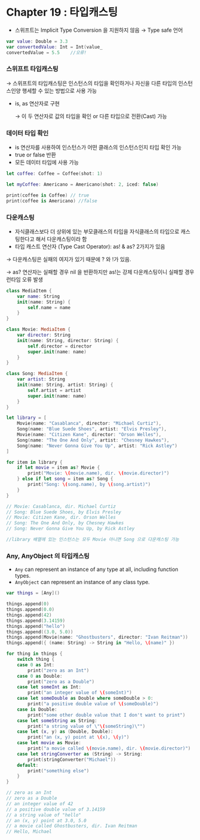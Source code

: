 # Chapter 19 : 타입캐스팅  
- 스위프트는 Implicit Type Conversion 을 지원하지 않음 → Type safe 언어

```swift
var value: Double = 3.3
var convertedValue: Int = Int(value_
convertedValue = 5.5    //오류!
```

### 스위프트 타입캐스팅

→ 스위프트의 타입캐스팅은 인스턴스의 타입을 확인하거나 자신을 다른 타입의 인스턴스인양 행세할 수 있는 방법으로 사용 가능

- is, as 연산자로 구현

    → 이 두 연산자로 값의 타입을 확인 or 다른 타입으로 전환(Cast) 가능

### 데이터 타입 확인

- is 연산자를 사용하여 인스턴스가 어떤 클래스의 인스턴스인지 타입 확인 가능
- true or false 반환
- 모든 데이터 타입에 사용 가능

```swift
let coffee: Coffee = Coffee(shot: 1)

let myCoffee: Americano = Americano(shot: 2, iced: false)

print(coffee is Coffee) // true
print(coffee is Americano) //false
```

### 다운캐스팅

- 자식클래스보다 더 상위에 있는 부모클래스의 타입을 자식클래스의 타입으로 캐스팅한다고 해서 다운캐스팅이라 함
- 타입 캐스트 연산자 (Type Cast Operator): as! & as? 2가지가 있음

→ 다운캐스팅은 실패의 여지가 있기 때문에 ? 와 !가 있음.

→ as? 연산자는 실패할 경우 nil 을 반환하지만 as!는 강제 다운캐스팅이니 실패할 경우 런타임 오류 발생

```swift
class MediaItem {
    var name: String
    init(name: String) {
        self.name = name
    }
}

class Movie: MediaItem {
    var director: String
    init(name: String, director: String) {
        self.director = director
        super.init(name: name)
    }
}

class Song: MediaItem {
    var artist: String
    init(name: String, artist: String) {
        self.artist = artist
        super.init(name: name)
    }
}

let library = [
    Movie(name: "Casablanca", director: "Michael Curtiz"),
    Song(name: "Blue Suede Shoes", artist: "Elvis Presley"),
    Movie(name: "Citizen Kane", director: "Orson Welles"),
    Song(name: "The One And Only", artist: "Chesney Hawkes"),
    Song(name: "Never Gonna Give You Up", artist: "Rick Astley")
]

for item in library {
    if let movie = item as? Movie {
        print("Movie: \(movie.name), dir. \(movie.director)")
    } else if let song = item as? Song {
        print("Song: \(song.name), by \(song.artist)")
    }
}

// Movie: Casablanca, dir. Michael Curtiz
// Song: Blue Suede Shoes, by Elvis Presley
// Movie: Citizen Kane, dir. Orson Welles
// Song: The One And Only, by Chesney Hawkes
// Song: Never Gonna Give You Up, by Rick Astley

//library 배열에 있는 인스턴스는 모두 Movie 아니면 Song 으로 다운캐스팅 가능
```

### Any, AnyObject 의 타입캐스팅

- `Any` can represent an instance of any type at all, including function types.
- `AnyObject` can represent an instance of any class type.

```swift
var things = [Any]()

things.append(0)
things.append(0.0)
things.append(42)
things.append(3.14159)
things.append("hello")
things.append((3.0, 5.0))
things.append(Movie(name: "Ghostbusters", director: "Ivan Reitman"))
things.append({ (name: String) -> String in "Hello, \(name)" })

for thing in things {
    switch thing {
    case 0 as Int:
        print("zero as an Int")
    case 0 as Double:
        print("zero as a Double")
    case let someInt as Int:
        print("an integer value of \(someInt)")
    case let someDouble as Double where someDouble > 0:
        print("a positive double value of \(someDouble)")
    case is Double:
        print("some other double value that I don't want to print")
    case let someString as String:
        print("a string value of \"\(someString)\"")
    case let (x, y) as (Double, Double):
        print("an (x, y) point at \(x), \(y)")
    case let movie as Movie:
        print("a movie called \(movie.name), dir. \(movie.director)")
    case let stringConverter as (String) -> String:
        print(stringConverter("Michael"))
    default:
        print("something else")
    }
}

// zero as an Int
// zero as a Double
// an integer value of 42
// a positive double value of 3.14159
// a string value of "hello"
// an (x, y) point at 3.0, 5.0
// a movie called Ghostbusters, dir. Ivan Reitman
// Hello, Michael
```
